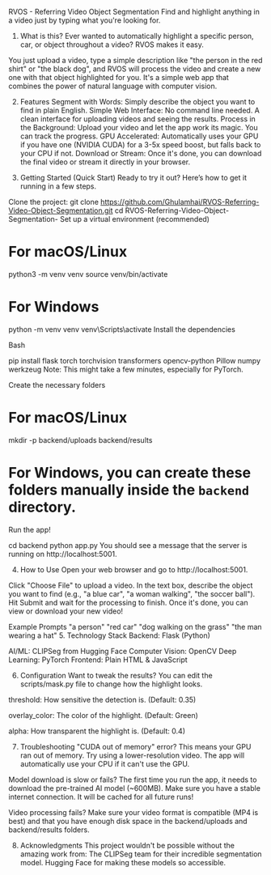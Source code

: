 RVOS - Referring Video Object Segmentation
Find and highlight anything in a video just by typing what you're looking for.

1. What is this?
Ever wanted to automatically highlight a specific person, car, or object throughout a video? RVOS makes it easy.

You just upload a video, type a simple description like "the person in the red shirt" or "the black dog", and RVOS will process the video and create a new one with that object highlighted for you. It's a simple web app that combines the power of natural language with computer vision.

2. Features
Segment with Words: Simply describe the object you want to find in plain English.
Simple Web Interface: No command line needed. A clean interface for uploading videos and seeing the results.
Process in the Background: Upload your video and let the app work its magic. You can track the progress.
GPU Accelerated: Automatically uses your GPU if you have one (NVIDIA CUDA) for a 3-5x speed boost, but falls back to your CPU if not.
Download or Stream: Once it's done, you can download the final video or stream it directly in your browser.

3.  Getting Started (Quick Start)
Ready to try it out? Here’s how to get it running in a few steps.

Clone the project: 
git clone https://github.com/Ghulamhai/RVOS-Referring-Video-Object-Segmentation.git
cd RVOS-Referring-Video-Object-Segmentation-
Set up a virtual environment (recommended)

# For macOS/Linux
python3 -m venv venv
source venv/bin/activate

# For Windows
python -m venv venv
venv\Scripts\activate
Install the dependencies

Bash

pip install flask torch torchvision transformers opencv-python Pillow numpy werkzeug
Note: This might take a few minutes, especially for PyTorch.

Create the necessary folders

# For macOS/Linux
mkdir -p backend/uploads backend/results

# For Windows, you can create these folders manually inside the `backend` directory.
Run the app!

cd backend
python app.py
You should see a message that the server is running on http://localhost:5001.

4. How to Use
Open your web browser and go to http://localhost:5001.

Click "Choose File" to upload a video.
In the text box, describe the object you want to find (e.g., "a blue car", "a woman walking", "the soccer ball").
Hit Submit and wait for the processing to finish.
Once it's done, you can view or download your new video!

Example Prompts
"a person"
"red car"
"dog walking on the grass"
"the man wearing a hat"
5.  Technology Stack
Backend: Flask (Python)

AI/ML: CLIPSeg from Hugging Face 
Computer Vision: OpenCV
Deep Learning: PyTorch
Frontend: Plain HTML & JavaScript

6. Configuration
Want to tweak the results? You can edit the scripts/mask.py file to change how the highlight looks.

threshold: How sensitive the detection is. (Default: 0.35)

overlay_color: The color of the highlight. (Default: Green)

alpha: How transparent the highlight is. (Default: 0.4)

7. Troubleshooting
"CUDA out of memory" error?
This means your GPU ran out of memory. Try using a lower-resolution video. The app will automatically use your CPU if it can't use the GPU.

Model download is slow or fails?
The first time you run the app, it needs to download the pre-trained AI model (~600MB). Make sure you have a stable internet connection. It will be cached for all future runs!

Video processing fails?
Make sure your video format is compatible (MP4 is best) and that you have enough disk space in the backend/uploads and backend/results folders.


8. Acknowledgments
This project wouldn't be possible without the amazing work from:
The CLIPSeg team for their incredible segmentation model.
Hugging Face for making these models so accessible.
